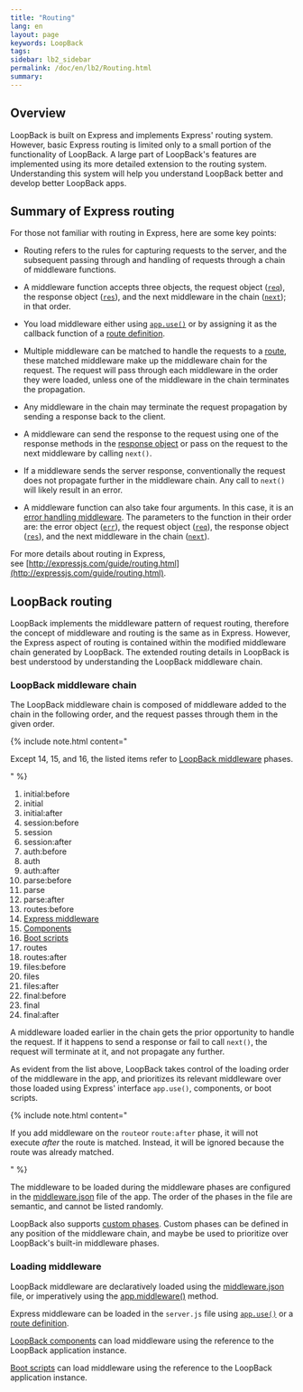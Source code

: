 ```yaml
---
title: "Routing"
lang: en
layout: page
keywords: LoopBack
tags:
sidebar: lb2_sidebar
permalink: /doc/en/lb2/Routing.html
summary:
---
```


## Overview

LoopBack is built on Express and implements Express' routing system. However, basic Express routing is limited only to a small portion of the functionality of LoopBack.
A large part of LoopBack's features are implemented using its more detailed extension to the routing system.
Understanding this system will help you understand LoopBack better and develop better LoopBack apps.

## Summary of Express routing

For those not familiar with routing in Express, here are some key points:

* Routing refers to the rules for capturing requests to the server, and the subsequent passing through and handling of requests through a chain of middleware functions.

* A middleware function accepts three objects, the request object ([`req`](http://expressjs.com/4x/api.html#req)),
  the response object ([`res`](http://expressjs.com/4x/api.html#res)),
  and the next middleware in the chain ([`next`](http://expressjs.com/guide/writing-middleware.html)); in that order.

* You load middleware either using [`app.use()`](http://expressjs.com/4x/api.html#app.use) or by assigning it as the callback function of a
  [route definition](http://expressjs.com/4x/api.html#app.METHOD).

* Multiple middleware can be matched to handle the requests to a [route](http://expressjs.com/4x/api.html#app.METHOD),
  these matched middleware make up the middleware chain for the request.
  The request will pass through each middleware in the order they were loaded, unless one of the middleware in the chain terminates the propagation.

* Any middleware in the chain may terminate the request propagation by sending a response back to the client.

* A middleware can send the response to the request using one of the response methods in the [response object](http://expressjs.com/4x/api.html#res)
  or pass on the request to the next middleware by calling `next()`.

* If a middleware sends the server response, conventionally the request does not propagate further in the middleware chain.
  Any call to `next()` will likely result in an error.

* A middleware function can also take four arguments. In this case, it is an [error handling middleware](http://expressjs.com/guide/error-handling.html).
  The parameters to the function in their order are: the error object ([`err`](http://expressjs.com/guide/error-handling.html)),
  the request object ([`req`](http://expressjs.com/4x/api.html#req)), the response object ([`res`](http://expressjs.com/4x/api.html#res)),
  and the next middleware in the chain ([`next`](http://expressjs.com/guide/writing-middleware.html)).

For more details about routing in Express, see [http://expressjs.com/guide/routing.html](http://expressjs.com/guide/routing.html).

## LoopBack routing

LoopBack implements the middleware pattern of request routing, therefore the concept of middleware and routing is the same as in Express.
However, the Express aspect of routing is contained within the modified middleware chain generated by LoopBack.
The extended routing details in LoopBack is best understood by understanding the LoopBack middleware chain.

### LoopBack middleware chain

The LoopBack middleware chain is composed of middleware added to the chain in the following order, and the request passes through them in the given order.

{% include note.html content="

Except 14, 15, and 16, the listed items refer to [LoopBack middleware](/doc/en/lb2/Defining-middleware.html) phases.

" %}

1.  initial:before
2.  initial
3.  initial:after
4.  session:before
5.  session
6.  session:after
7.  auth:before
8.  auth
9.  auth:after
10.  parse:before
11.  parse
12.  parse:after
13.  routes:before
14.  [Express middleware](http://expressjs.com/guide/writing-middleware.html)
15.  [Components](/doc/en/lb2/LoopBack-components.html)
16.  [Boot scripts](/doc/en/lb2/Defining-boot-scripts.html)
17.  routes
18.  routes:after
19.  files:before
20.  files
21.  files:after
22.  final:before
23.  final
24.  final:after

A middleware loaded earlier in the chain gets the prior opportunity to handle the request.
If it happens to send a response or fail to call `next()`, the request will terminate at it, and not propagate any further.

As evident from the list above, LoopBack takes control of the loading order of the middleware in the app, and prioritizes its relevant
middleware over those loaded using Express' interface `app.use()`, components, or boot scripts.

{% include note.html content="

If you add middleware on the `route`or `route:after` phase, it will not execute _after_ the route is matched.
Instead, it will be ignored because the route was already matched.

" %}

The middleware to be loaded during the middleware phases are configured in the [middleware.json](/doc/en/lb2/middleware.json.html) file of the app.
The order of the phases in the file are semantic, and cannot be listed randomly.

LoopBack also supports [custom phases](/doc/en/lb2/Defining-middleware.html#Definingmiddleware-Addingacustomphase).
Custom phases can be defined in any position of the middleware chain, and maybe be used to prioritize over LoopBack's built-in middleware phases.

### Loading middleware

LoopBack middleware are declaratively loaded using the [middleware.json](/doc/en/lb2/middleware.json.html) file,
or imperatively using the [app.middleware()](https://apidocs.strongloop.com/loopback/#app-middleware) method.

Express middleware can be loaded in the `server.js` file using [`app.use()`](http://expressjs.com/4x/api.html#app.use)
or a [route definition](http://expressjs.com/4x/api.html#app.METHOD).

[LoopBack components](/doc/en/lb2/LoopBack-components.html) can load middleware using the reference to the LoopBack application instance.

[Boot scripts](/doc/en/lb2/Defining-boot-scripts.html) can load middleware using the reference to the LoopBack application instance.